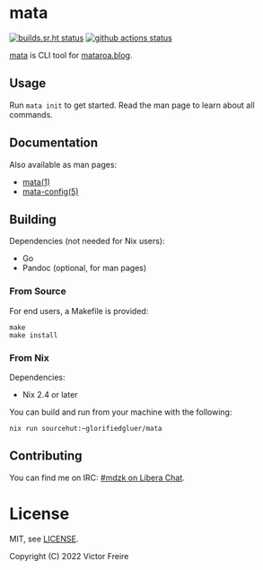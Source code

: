 # mata

[![builds.sr.ht status](https://builds.sr.ht/~glorifiedgluer/mata.svg)](https://builds.sr.ht/~glorifiedgluer/mata?)
[![github actions status](https://github.com/ratsclub/mata/actions/workflows/nix-build.yml/badge.svg)](https://github.com/ratsclub/mata/actions/workflows/nix-build.yml)

[mata](https://git.sr.ht/~glorifiedgluer/mata) is CLI tool for [mataroa.blog](https://mataroa.blog).

## Usage

Run `mata init` to get started. Read the man page to learn about all commands.

## Documentation

Also available as man pages:

- [mata(1)](https://git.sr.ht/~glorifiedgluer/mata/tree/master/item/doc/mata.1.scd)
- [mata-config(5)](https://git.sr.ht/~glorifiedgluer/mata/tree/master/item/doc/mata-config.5.scd)

## Building

Dependencies (not needed for Nix users):

- Go
- Pandoc (optional, for man pages)

### From Source

For end users, a Makefile is provided:

```
make
make install
```

### From Nix

Dependencies:

- Nix 2.4 or later

You can build and run from your machine with the following:

```
nix run sourcehut:~glorifiedgluer/mata
```

## Contributing

You can find me on IRC: [#mdzk on Libera Chat](ircs://irc.libera.chat/#mdzk).

# License

MIT, see [LICENSE](https://git.sr.ht/~glorifiedgluer/mata/tree/master/LICENSE).

Copyright (C) 2022 Victor Freire
